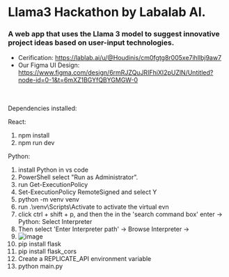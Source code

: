 # Llama3 Hackathon by Labalab AI.
### A web app that uses the Llama 3 model to suggest innovative project ideas based on user-input technologies.
  * Cerification: https://lablab.ai/u/@Houdinis/cm0fgtg8r005xe7ihllbj9aw7 <br>
  * Our Figma UI Design: https://www.figma.com/design/6rmRJZQuJRIFhiXI2pUZlN/Untitled?node-id=0-1&t=6mXZ1BGYfQBYGMGW-0

<br>
<br>
Dependencies installed:

React: 
1) npm install
2) npm run dev


Python:
1) install Python in vs code
2) PowerShell select "Run as Administrator".
3) run Get-ExecutionPolicy
4) Set-ExecutionPolicy RemoteSigned and select Y
5) python -m venv venv
6) run .\venv\Scripts\Activate to activate the virtual evn
7) click ctrl + shift + p, and then the in the 'search command box' enter -> Python: Select Interpreter
8) Then select 'Enter Interpreter path' -> Browse Interpreter -> 
9) ![image](https://github.com/user-attachments/assets/476d3760-1685-4947-9fb4-79eeee50dc8c)
10) pip install flask
11) pip install flask_cors
12) Create a REPLICATE_API environment variable
13) python main.py
